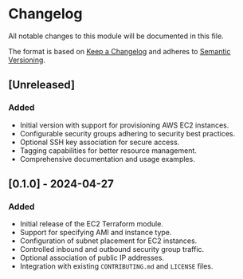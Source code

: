 # Changelog

All notable changes to this module will be documented in this file.

The format is based on [Keep a Changelog](https://keepachangelog.com/en/1.0.0/) and adheres to [Semantic Versioning](https://semver.org/spec/v2.0.0.html).

## [Unreleased]

### Added
- Initial version with support for provisioning AWS EC2 instances.
- Configurable security groups adhering to security best practices.
- Optional SSH key association for secure access.
- Tagging capabilities for better resource management.
- Comprehensive documentation and usage examples.

## [0.1.0] - 2024-04-27

### Added
- Initial release of the EC2 Terraform module.
- Support for specifying AMI and instance type.
- Configuration of subnet placement for EC2 instances.
- Controlled inbound and outbound security group traffic.
- Optional association of public IP addresses.
- Integration with existing `CONTRIBUTING.md` and `LICENSE` files.
